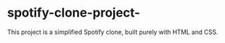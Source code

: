 # spotify-clone-project-
This project is a simplified Spotify clone, built purely with HTML and CSS.
